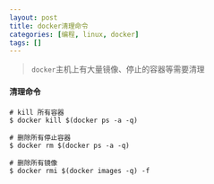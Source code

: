 ```yaml
---
layout: post
title: docker清理命令
categories: [编程, linux, docker]
tags: []
---
```



> `docker`主机上有大量镜像、停止的容器等需要清理

#### 清理命令

```
# kill 所有容器
$ docker kill $(docker ps -a -q)

# 删除所有停止容器
$ docker rm $(docker ps -a -q)

# 删除所有镜像
$ docker rmi $(docker images -q) -f

```